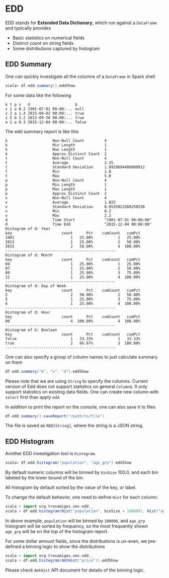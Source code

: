 # EDD

EDD stands for **Extended Data Dictionary**, which run against a `DataFrame` and typically provides

* Basic statistics on numerical fields
* Distinct count on string fields
* Some distributions captured by histogram

## EDD Summary

One can quickly investigate all the columns of a `DataFrame` in Spark shell
```scala
scala> df.edd.summary().eddShow
```

For some data like the following
```
k t p v   d                    b
z 1 a 0.2 1901-07-01 00:00:... null
z 2 a 1.4 2015-04-02 00:00:... true
z 5 b 2.2 2013-09-30 00:00:... true
a 1 a 0.3 2015-12-04 00:00:... false
```

The edd summary report is like this
```
k                    Non-Null Count         4
k                    Min Length             1
k                    Max Length             1
k                    Approx Distinct Count  2
t                    Non-Null Count         4
t                    Average                2.25
t                    Standard Deviation     1.8929694486000912
t                    Min                    1.0
t                    Max                    5.0
p                    Non-Null Count         4
p                    Min Length             1
p                    Max Length             1
p                    Approx Distinct Count  2
v                    Non-Null Count         4
v                    Average                1.025
v                    Standard Deviation     0.9535023160258536
v                    Min                    0.2
v                    Max                    2.2
d                    Time Start             "1901-07-01 00:00:00"
d                    Time Edd               "2015-12-04 00:00:00"
Histogram of d: Year
key                      count      Pct    cumCount   cumPct
1901                         1   25.00%           1   25.00%
2013                         1   25.00%           2   50.00%
2015                         2   50.00%           4  100.00%
-------------------------------------------------
Histogram of d: Month
key                      count      Pct    cumCount   cumPct
04                           1   25.00%           1   25.00%
07                           1   25.00%           2   50.00%
09                           1   25.00%           3   75.00%
12                           1   25.00%           4  100.00%
-------------------------------------------------
Histogram of d: Day of Week
key                      count      Pct    cumCount   cumPct
2                            2   50.00%           2   50.00%
5                            1   25.00%           3   75.00%
6                            1   25.00%           4  100.00%
-------------------------------------------------
Histogram of d: Hour
key                      count      Pct    cumCount   cumPct
00                           4  100.00%           4  100.00%
-------------------------------------------------
Histogram of b: Boolean
key                      count      Pct    cumCount   cumPct
false                        1   33.33%           1   33.33%
true                         2   66.67%           3  100.00%
-------------------------------------------------
```

One can also specify a group of column names to just calculate summary on them
```scala
df.edd.summary("k", "v", "d").eddShow
```

Please note that we are using `String` to specify the columns. Current version of
Edd does not support statistics on general `Column`s. It only support statistics on
existing data fields. One can create new column with `select` first than apply `edd`.

In addition to print the report on the console, one can also save it to files
```scala
df.edd.summary().saveReport("/path/to/file")
```
The file is saved as `RDD[String]`, where the string is a JSON string.

## EDD Histogram

Another EDD investigation tool is `histogram`.

```scala
scala> df.edd.histogram("population", "age_grp").eddShow
```

By default numeric columns will be binned by `binSize` 100.0, and each bin labeled by
the lower bound of the bin.

All histogram by default sorted by the value of the key, or label.

To change the default behavior, one need to define `Hist` for each column:
```scala
scala > import org.tresamigos.smv.edd._
scala > df.edd.histogram(Hist("population", binSize = 100000), Hist("age_grp", sortByFreq = true))
```
In above example, `population` will be binned by `100000`, and `age_grp` histogram will
be sorted by frequency, so the most frequently shown `age_grp` will be on the top of the
histogram report.

For some dollar amount fields, since the distributions is un-even, we pre-defined a binning logic
to show the distributions
```scala
scala > import org.tresamigos.smv.edd._
scala > df.edd.histogram(AmtHist("price")).eddShow
```

Please check `AmtHist` API document for details of the binning logic.
